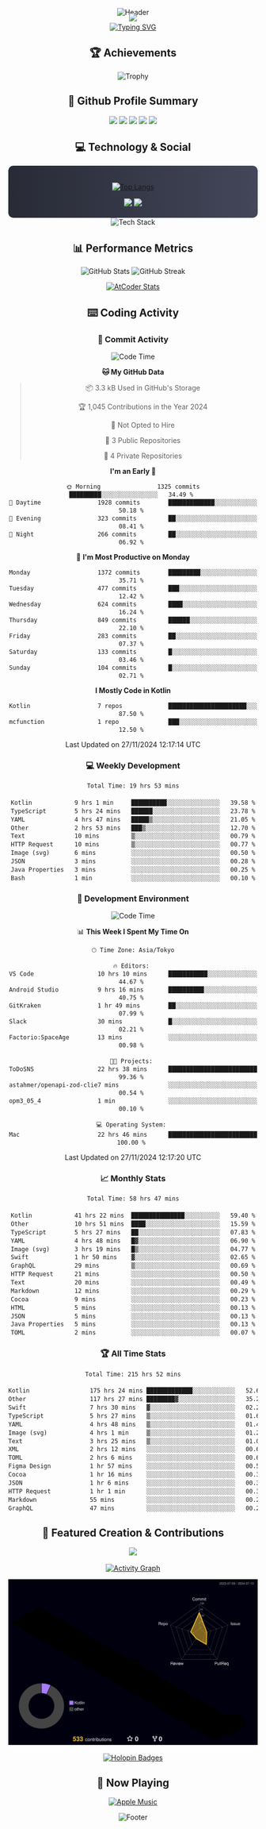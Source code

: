 <div align="center">
  
![Header](https://capsule-render.vercel.app/api?type=waving&color=gradient&customColorList=12&height=300&section=header&text=Welcome%20to%20Batapii's%20Universe&fontSize=50&animation=fadeIn&fontAlignY=40&desc=Android%20Developer%20|%20Kotlin%20LOVE%20)

<div style="margin-top: -20px;">
  <img src="https://readme-typing-svg.herokuapp.com/?lines=Crafting+Android+Experiences;Building+Tomorrow's+Apps+Today;Always+Learning,+Always+Growing&font=Fira%20Code&center=true&width=440&height=45&color=f75c7e&vCenter=true&size=22&pause=1000">
</div>

<a href="https://git.io/typing-svg">
  <img src="https://readme-typing-svg.demolab.com?font=Fira+Code&weight=600&size=28&duration=4000&pause=1000&center=true&vCenter=true&width=800&lines=Hey+there!+I'm+Batapii+%F0%9F%91%8B;Android+Developer+from+Japan+%F0%9F%87%AF%F0%9F%87%B5" alt="Typing SVG" />
</a>

## 🏆 Achievements

![Trophy](https://github-profile-trophy.vercel.app/?username=batapii&theme=onestar&no-frame=true&no-bg=true&column=8&rank=SSS,SS,S,AAA,AA,A,B,C&margin-w=10&margin-h=10)

## 🎯 Github Profile Summary

<div align="center">
  <img src="http://github-profile-summary-cards.vercel.app/api/cards/profile-details?username=batapii&theme=radical" />
  <img src="http://github-profile-summary-cards.vercel.app/api/cards/repos-per-language?username=batapii&theme=radical" />
  <img src="http://github-profile-summary-cards.vercel.app/api/cards/most-commit-language?username=batapii&theme=radical" />
  <img src="http://github-profile-summary-cards.vercel.app/api/cards/stats?username=batapii&theme=radical" />
  <img src="http://github-profile-summary-cards.vercel.app/api/cards/productive-time?username=batapii&theme=radical" />
</div>

## 💻 Technology & Social

<div align="center" style="background: linear-gradient(to right, #282A36, #44475A); padding: 20px; border-radius: 10px;">

[![Top Langs](https://github-readme-stats.vercel.app/api/top-langs/?username=batapii
)](https://github.com/anuraghazra/github-readme-stats)

<div style="margin-top: 15px">
<a href="https://github.com/batapii"><img src="https://img.shields.io/github/followers/batapii?style=for-the-badge&logo=github&label=Follow&color=ff6e96&labelColor=282A36"/></a>
<a href="https://twitter.com/batapii3939"><img src="https://img.shields.io/twitter/follow/batapii?style=for-the-badge&logo=twitter&color=1DA1F2&labelColor=282A36&label= Twitter"/></a>
</div>

</div>

<div align="center">
<img src="https://github-readme-tech-stack.vercel.app/api/cards?title=Tech+Stack&align=center&titleAlign=center&fontSize=20&lineHeight=10&lineCount=4&theme=github_dark&width=800&bg=%230D1117&badge=%23161B22&border=%2321262D&titleColor=%2358A6FF&line1=kotlin%2Ckotlin%2C0095D5%3Bandroid%2Candroid%2C00ff00%3Bjetpackcompose%2Cjetpack%2C4285F4%3B&line2=swift%2Cswift%2CFA7343%3Bfirebase%2Cfirebase%2CFFCA28%3Bgithub%2Cgithub%2C181717%3B&line3=typescript%2Ctypescript%2C3178C6%3Bgraphql%2Cgraphql%2CE10098%3Bsupabase%2Csupabase%2C3FCF8E%3B&line4=gradle%2Cgradle%2C02303A%3Bgitkraken%2Cgitkraken%2C179287%3Bpostman%2Cpostman%2CFF6C37%3B" alt="Tech Stack" />
</div>



## 📊 Performance Metrics

<div align="center">

![GitHub Stats](https://github-readme-stats.vercel.app/api?username=batapii&show_icons=true&theme=radical&hide_border=true&bg_color=0D1117)
![GitHub Streak](https://github-readme-streak-stats.herokuapp.com/?user=batapii&theme=radical&hide_border=true&background=0D1117)

[![AtCoder Stats](https://atcoder-readme-stats.vercel.app/stats/batapii3939?theme=dark&show_history=5&width=495)](https://github.com/iwbc-mzk/atcoder-readme-stats)

</div>

## ⌨️ Coding Activity

### 🌟 Commit Activity
<!--START_SECTION:commit-stats-->
![Code Time](http://img.shields.io/badge/Code%20Time-337%20hrs%208%20mins-blue)

**🐱 My GitHub Data** 

> 📦 3.3 kB Used in GitHub's Storage 
 > 
> 🏆 1,045 Contributions in the Year 2024
 > 
> 🚫 Not Opted to Hire
 > 
> 📜 3 Public Repositories 
 > 
> 🔑 4 Private Repositories 
 > 
**I'm an Early 🐤** 

```text
🌞 Morning                1325 commits        █████████░░░░░░░░░░░░░░░░   34.49 % 
🌆 Daytime                1928 commits        █████████████░░░░░░░░░░░░   50.18 % 
🌃 Evening                323 commits         ██░░░░░░░░░░░░░░░░░░░░░░░   08.41 % 
🌙 Night                  266 commits         ██░░░░░░░░░░░░░░░░░░░░░░░   06.92 % 
```
📅 **I'm Most Productive on Monday** 

```text
Monday                   1372 commits        █████████░░░░░░░░░░░░░░░░   35.71 % 
Tuesday                  477 commits         ███░░░░░░░░░░░░░░░░░░░░░░   12.42 % 
Wednesday                624 commits         ████░░░░░░░░░░░░░░░░░░░░░   16.24 % 
Thursday                 849 commits         ██████░░░░░░░░░░░░░░░░░░░   22.10 % 
Friday                   283 commits         ██░░░░░░░░░░░░░░░░░░░░░░░   07.37 % 
Saturday                 133 commits         █░░░░░░░░░░░░░░░░░░░░░░░░   03.46 % 
Sunday                   104 commits         █░░░░░░░░░░░░░░░░░░░░░░░░   02.71 % 
```


**I Mostly Code in Kotlin** 

```text
Kotlin                   7 repos             ██████████████████████░░░   87.50 % 
mcfunction               1 repo              ███░░░░░░░░░░░░░░░░░░░░░░   12.50 % 
```




 Last Updated on 27/11/2024 12:17:14 UTC
<!--END_SECTION:commit-stats-->

### 💻 Weekly Development
<!--START_SECTION:wakatime-->

```txt
Total Time: 19 hrs 53 mins

Kotlin            9 hrs 1 min     ██████████░░░░░░░░░░░░░░░   39.58 %
TypeScript        5 hrs 24 mins   ██████░░░░░░░░░░░░░░░░░░░   23.78 %
YAML              4 hrs 47 mins   █████▒░░░░░░░░░░░░░░░░░░░   21.05 %
Other             2 hrs 53 mins   ███▒░░░░░░░░░░░░░░░░░░░░░   12.70 %
Text              10 mins         ▒░░░░░░░░░░░░░░░░░░░░░░░░   00.79 %
HTTP Request      10 mins         ▒░░░░░░░░░░░░░░░░░░░░░░░░   00.77 %
Image (svg)       6 mins          ░░░░░░░░░░░░░░░░░░░░░░░░░   00.50 %
JSON              3 mins          ░░░░░░░░░░░░░░░░░░░░░░░░░   00.28 %
Java Properties   3 mins          ░░░░░░░░░░░░░░░░░░░░░░░░░   00.25 %
Bash              1 min           ░░░░░░░░░░░░░░░░░░░░░░░░░   00.10 %
```

<!--END_SECTION:wakatime-->

### 🔨 Development Environment
<!--START_SECTION:dev-stats-->
![Code Time](http://img.shields.io/badge/Code%20Time-337%20hrs%208%20mins-blue)

📊 **This Week I Spent My Time On** 

```text
🕑︎ Time Zone: Asia/Tokyo

🔥 Editors: 
VS Code                  10 hrs 10 mins      ███████████░░░░░░░░░░░░░░   44.67 % 
Android Studio           9 hrs 16 mins       ██████████░░░░░░░░░░░░░░░   40.75 % 
GitKraken                1 hr 49 mins        ██░░░░░░░░░░░░░░░░░░░░░░░   07.99 % 
Slack                    30 mins             █░░░░░░░░░░░░░░░░░░░░░░░░   02.21 % 
Factorio:SpaceAge        13 mins             ░░░░░░░░░░░░░░░░░░░░░░░░░   00.98 % 

🐱‍💻 Projects: 
ToDoSNS                  22 hrs 38 mins      █████████████████████████   99.36 % 
astahmer/openapi-zod-clie7 mins              ░░░░░░░░░░░░░░░░░░░░░░░░░   00.54 % 
opm3_05_4                1 min               ░░░░░░░░░░░░░░░░░░░░░░░░░   00.10 % 

💻 Operating System: 
Mac                      22 hrs 46 mins      █████████████████████████   100.00 % 
```


 Last Updated on 27/11/2024 12:17:20 UTC
<!--END_SECTION:dev-stats-->

### 📈 Monthly Stats
<!--START_SECTION:wakamonth-->

```txt
Total Time: 58 hrs 47 mins

Kotlin            41 hrs 22 mins  ███████████████░░░░░░░░░░   59.40 %
Other             10 hrs 51 mins  ████░░░░░░░░░░░░░░░░░░░░░   15.59 %
TypeScript        5 hrs 27 mins   ██░░░░░░░░░░░░░░░░░░░░░░░   07.83 %
YAML              4 hrs 48 mins   █▓░░░░░░░░░░░░░░░░░░░░░░░   06.90 %
Image (svg)       3 hrs 19 mins   █▒░░░░░░░░░░░░░░░░░░░░░░░   04.77 %
Swift             1 hr 50 mins    ▓░░░░░░░░░░░░░░░░░░░░░░░░   02.65 %
GraphQL           29 mins         ▒░░░░░░░░░░░░░░░░░░░░░░░░   00.69 %
HTTP Request      21 mins         ░░░░░░░░░░░░░░░░░░░░░░░░░   00.50 %
Text              20 mins         ░░░░░░░░░░░░░░░░░░░░░░░░░   00.49 %
Markdown          12 mins         ░░░░░░░░░░░░░░░░░░░░░░░░░   00.29 %
Cocoa             9 mins          ░░░░░░░░░░░░░░░░░░░░░░░░░   00.23 %
HTML              5 mins          ░░░░░░░░░░░░░░░░░░░░░░░░░   00.13 %
JSON              5 mins          ░░░░░░░░░░░░░░░░░░░░░░░░░   00.13 %
Java Properties   5 mins          ░░░░░░░░░░░░░░░░░░░░░░░░░   00.13 %
TOML              2 mins          ░░░░░░░░░░░░░░░░░░░░░░░░░   00.07 %
```

<!--END_SECTION:wakamonth-->

### 🏆 All Time Stats
<!--START_SECTION:wakaalltime-->

```txt
Total Time: 215 hrs 52 mins

Kotlin                 175 hrs 24 mins █████████████░░░░░░░░░░░░   52.62 %
Other                  117 hrs 27 mins ████████▓░░░░░░░░░░░░░░░░   35.24 %
Swift                  7 hrs 30 mins   ▓░░░░░░░░░░░░░░░░░░░░░░░░   02.25 %
TypeScript             5 hrs 27 mins   ▒░░░░░░░░░░░░░░░░░░░░░░░░   01.64 %
YAML                   4 hrs 48 mins   ▒░░░░░░░░░░░░░░░░░░░░░░░░   01.44 %
Image (svg)            4 hrs 1 min     ▒░░░░░░░░░░░░░░░░░░░░░░░░   01.21 %
Text                   3 hrs 25 mins   ▒░░░░░░░░░░░░░░░░░░░░░░░░   01.03 %
XML                    2 hrs 12 mins   ░░░░░░░░░░░░░░░░░░░░░░░░░   00.66 %
TOML                   2 hrs 6 mins    ░░░░░░░░░░░░░░░░░░░░░░░░░   00.63 %
Figma Design           1 hr 57 mins    ░░░░░░░░░░░░░░░░░░░░░░░░░   00.59 %
Cocoa                  1 hr 16 mins    ░░░░░░░░░░░░░░░░░░░░░░░░░   00.38 %
JSON                   1 hr 6 mins     ░░░░░░░░░░░░░░░░░░░░░░░░░   00.33 %
HTTP Request           1 hr 1 min      ░░░░░░░░░░░░░░░░░░░░░░░░░   00.31 %
Markdown               55 mins         ░░░░░░░░░░░░░░░░░░░░░░░░░   00.28 %
GraphQL                47 mins         ░░░░░░░░░░░░░░░░░░░░░░░░░   00.24 %
```

<!--END_SECTION:wakaalltime-->


## 🌟 Featured Creation & Contributions

<div align="center">
  <a href="https://github.com/batapii/ToDoSNS">
    <img src="https://github-readme-stats.vercel.app/api/pin/?username=batapii&repo=ToDoSNS&theme=radical&hide_border=true&bg_color=0D1117" />
  </a>

[![Activity Graph](https://github-readme-activity-graph.vercel.app/graph?username=batapii&custom_title=Contribution%20Graph&hide_border=true&theme=radical&bg_color=0D1117)](https://github.com/ashutosh00710/github-readme-activity-graph)

![3D Contrib](./profile-3d-contrib/profile-night-rainbow.svg)

[![Holopin Badges](https://holopin.me/batapii)](https://holopin.io/@batapii)

</div>

## 🎵 Now Playing

<div align="center">
  
[![Apple Music](https://music-profile.rayriffy.com/theme/dark.svg?uid=001005.6598667d2ffd4a10a4f429edd0ba24c4.1156)](https://github.com/rayriffy/apple-music-github-profile)

</div>

![Footer](https://capsule-render.vercel.app/api?type=waving&color=gradient&customColorList=12&height=100&section=footer)

</div>
